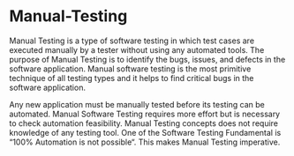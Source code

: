 # Manual-Testing


Manual Testing is a type of software testing in which test cases are executed manually by a tester without using any automated tools. The purpose of Manual Testing is to identify the bugs, issues, and defects in the software application. Manual software testing is the most primitive technique of all testing types and it helps to find critical bugs in the software application.

Any new application must be manually tested before its testing can be automated. Manual Software Testing requires more effort but is necessary to check automation feasibility. Manual Testing concepts does not require knowledge of any testing tool. One of the Software Testing Fundamental is “100% Automation is not possible“. This makes Manual Testing imperative.
